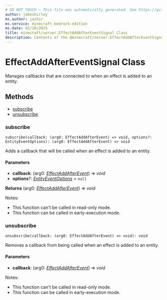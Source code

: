 ```yaml
---
# DO NOT TOUCH — This file was automatically generated. See https://github.com/mojang/minecraftapidocsgenerator to modify descriptions, examples, etc.
author: jakeshirley
ms.author: jashir
ms.service: minecraft-bedrock-edition
ms.date: 02/10/2025
title: minecraft/server.EffectAddAfterEventSignal Class
description: Contents of the @minecraft/server.EffectAddAfterEventSignal class.
---
```

# EffectAddAfterEventSignal Class

Manages callbacks that are connected to when an effect is added to an entity.

## Methods
- [subscribe](#subscribe)
- [unsubscribe](#unsubscribe)

### **subscribe**
`
subscribe(callback: (arg0: EffectAddAfterEvent) => void, options?: EntityEventOptions): (arg0: EffectAddAfterEvent) => void
`

Adds a callback that will be called when an effect is added to an entity.

#### **Parameters**
- **callback**: (arg0: [*EffectAddAfterEvent*](EffectAddAfterEvent.md)) => *void*
- **options**?: [*EntityEventOptions*](EntityEventOptions.md) = `null`

**Returns** (arg0: [*EffectAddAfterEvent*](EffectAddAfterEvent.md)) => *void*
  
Notes:
- This function can't be called in read-only mode.
- This function can be called in early-execution mode.

### **unsubscribe**
`
unsubscribe(callback: (arg0: EffectAddAfterEvent) => void): void
`

Removes a callback from being called when an effect is added to an entity.

#### **Parameters**
- **callback**: (arg0: [*EffectAddAfterEvent*](EffectAddAfterEvent.md)) => *void*
  
Notes:
- This function can't be called in read-only mode.
- This function can be called in early-execution mode.
